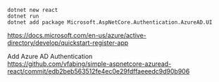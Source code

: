 `dotnet new react`  
`dotnet run`  
`dotnet add package Microsoft.AspNetCore.Authentication.AzureAD.UI`  

https://docs.microsoft.com/en-us/azure/active-directory/develop/quickstart-register-app  

Add Azure AD Authentication  
https://github.com/vfabing/simple-aspnetcore-azuread-react/commit/edb2beb563512fe4ec0e29fdffaeeedc9d90b906
